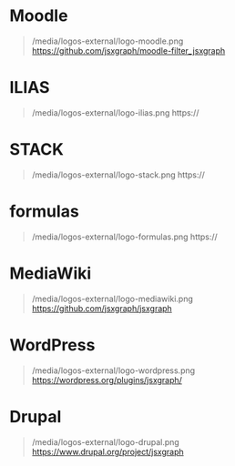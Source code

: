 # Moodle

> /media/logos-external/logo-moodle.png
> https://github.com/jsxgraph/moodle-filter_jsxgraph

# ILIAS

> /media/logos-external/logo-ilias.png
> https://

# STACK

> /media/logos-external/logo-stack.png
> https://

# formulas

> /media/logos-external/logo-formulas.png
> https://

# MediaWiki

> /media/logos-external/logo-mediawiki.png
> https://github.com/jsxgraph/jsxgraph

# WordPress

> /media/logos-external/logo-wordpress.png
> https://wordpress.org/plugins/jsxgraph/

# Drupal

> /media/logos-external/logo-drupal.png
> https://www.drupal.org/project/jsxgraph
